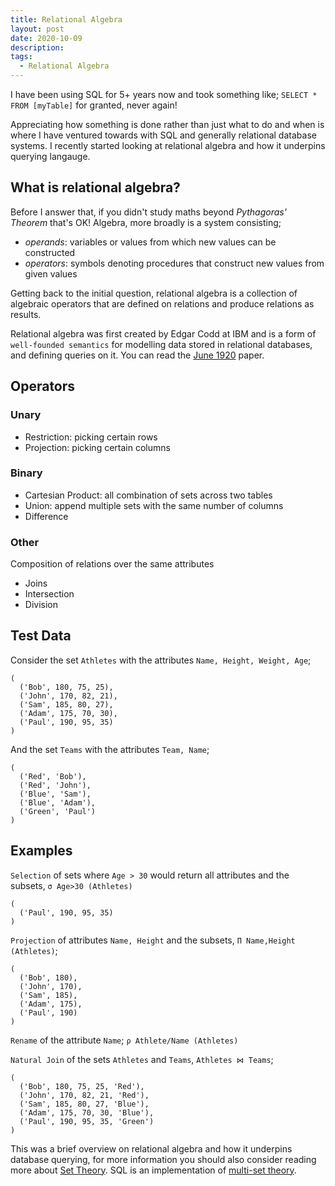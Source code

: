 ```yaml
---
title: Relational Algebra
layout: post
date: 2020-10-09
description: 
tags:
  - Relational Algebra
---
```


I have been using SQL for 5+ years now and took something like; `SELECT * FROM [myTable]` for granted, never again! 

Appreciating how something is done rather than just what to do and when is where I have ventured towards with SQL and 
generally relational database systems. I recently started looking at relational algebra and how it underpins querying langauge.

## What is relational algebra?

Before I answer that, if you didn't study maths beyond _Pythagoras' Theorem_ that's OK! Algebra, more broadly is a system 
consisting; 
- *operands*: variables or values from which new values can be constructed
- *operators*: symbols denoting procedures that construct new values from given values 

Getting back to the initial question, relational algebra is a collection of algebraic operators that are defined on relations 
and produce relations as results.

Relational algebra was first created by Edgar Codd at IBM and is a form of `well-founded semantics` for modelling data stored in 
relational databases, and defining queries on it. You can read the 
[June 1920](https://www.seas.upenn.edu/~zives/03f/cis550/codd.pdf) paper.

## Operators

### Unary

- Restriction: picking certain rows
- Projection: picking certain columns

### Binary

- Cartesian Product: all combination of sets across two tables
- Union: append multiple sets with the same number of columns 
- Difference

### Other

Composition of relations over the same attributes
- Joins
- Intersection
- Division


## Test Data

Consider the set `Athletes` with the attributes `Name, Height, Weight, Age`;

```
(
  ('Bob', 180, 75, 25),
  ('John', 170, 82, 21),
  ('Sam', 185, 80, 27),
  ('Adam', 175, 70, 30),
  ('Paul', 190, 95, 35)
)
```

And the set `Teams` with the attributes `Team, Name`;

```
(
  ('Red', 'Bob'),
  ('Red', 'John'),
  ('Blue', 'Sam'),
  ('Blue', 'Adam'),
  ('Green', 'Paul')
)
```

## Examples

`Selection` of sets where `Age > 30` would return all attributes and the subsets, `σ Age>30 (Athletes)`

```
(
  ('Paul', 190, 95, 35)
)
```

`Projection` of attributes `Name, Height` and the subsets, `Π Name,Height (Athletes)`;

```
(
  ('Bob', 180),
  ('John', 170),
  ('Sam', 185),
  ('Adam', 175),
  ('Paul', 190)
)
```

`Rename` of the attribute `Name`; `ρ Athlete/Name (Athletes)`

`Natural Join` of the sets `Athletes` and `Teams`, `Athletes ⋈ Teams`;

```
(
  ('Bob', 180, 75, 25, 'Red'),
  ('John', 170, 82, 21, 'Red'),
  ('Sam', 185, 80, 27, 'Blue'),
  ('Adam', 175, 70, 30, 'Blue'),
  ('Paul', 190, 95, 35, 'Green')
)
```

This was a brief overview on relational algebra and how it underpins database querying, for more information you should also 
consider reading more about [Set Theory](https://en.wikipedia.org/wiki/Set_theory). SQL is an implementation of 
[multi-set theory](https://en.wikipedia.org/wiki/Multiset).


